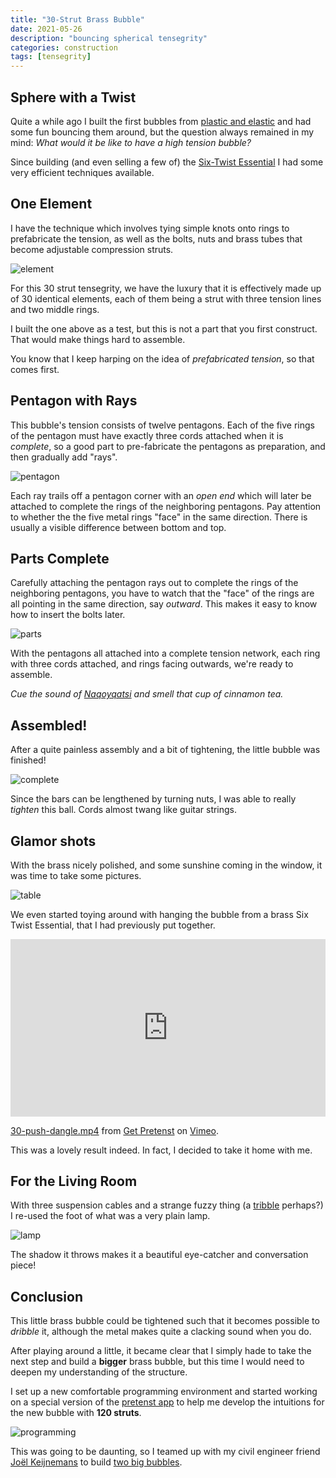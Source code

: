 ```yaml
---
title: "30-Strut Brass Bubble"
date: 2021-05-26
description: "bouncing spherical tensegrity"
categories: construction
tags: [tensegrity]
---
```


## Sphere with a Twist

Quite a while ago I built the first bubbles from [plastic and elastic](/construction/2020/07/27/elastic-bubble) and had some fun bouncing them around, but the question always remained in my mind: *What would it be like to have a high tension bubble?*

Since building (and even selling a few of) the [Six-Twist Essential](/construction/2021/03/29/six-twist-essential) I had some very efficient techniques available.

## One Element

I have the technique which involves tying simple knots onto rings to prefabricate the tension, as well as the bolts, nuts and brass tubes that become adjustable compression struts.

![element](/images/2021-05/bubble-element.jpg)

For this 30 strut tensegrity, we have the luxury that it is effectively made up of 30 identical elements, each of them being a strut with three tension lines and two middle rings.

I built the one above as a test, but this is not a part that you first construct. That would make things hard to assemble.

You know that I keep harping on the idea of *prefabricated tension*, so that comes first.

## Pentagon with Rays

This bubble's tension consists of twelve pentagons. Each of the five rings of the pentagon must have exactly three cords attached when it is *complete*, so a good part to pre-fabricate the pentagons as preparation, and then gradually add "rays".

![pentagon](/images/2021-05/pentagon-tension.jpg)

Each ray trails off a pentagon corner with an *open end* which will later be attached to complete the rings of the neighboring pentagons. Pay attention to whether the the five metal rings "face" in the same direction. There is usually a visible difference between bottom and top.

## Parts Complete

Carefully attaching the pentagon rays out to complete the rings of the neighboring pentagons, you have to watch that the "face" of the rings are all pointing in the same direction, say *outward*.  This makes it easy to know how to insert the bolts later.

![parts](/images/2021-05/bubble-30-parts.jpg)

With the pentagons all attached into a complete tension network, each ring with three cords attached, and rings facing outwards, we're ready to assemble.

*Cue the sound of [Naqoyqatsi](https://en.wikipedia.org/wiki/Naqoyqatsi) and smell that cup of cinnamon tea.*

## Assembled!

After a quite painless assembly and a bit of tightening, the little bubble was finished!

![complete](/images/2021-05/bubble-30-complete.jpg)

Since the bars can be lengthened by turning nuts, I was able to really *tighten* this ball. Cords almost twang like guitar strings.

## Glamor shots

With the brass nicely polished, and some sunshine coming in the window, it was time to take some pictures.

![table](/images/2021-05/bubble-30-table.jpg)

We even started toying around with hanging the bubble from a brass Six Twist Essential, that I had previously put together.

<div style="padding:56.25% 0 0 0;position:relative;"><iframe src="https://player.vimeo.com/video/761800134?h=a1a5c29161&autoplay=1" style="position:absolute;top:0;left:0;width:100%;height:100%;" frameborder="0" allow="autoplay; fullscreen; picture-in-picture" allowfullscreen></iframe></div><script src="https://player.vimeo.com/api/player.js"></script>
<p><a href="https://vimeo.com/761800134">30-push-dangle.mp4</a> from <a href="https://vimeo.com/user187079381">Get Pretenst</a> on <a href="https://vimeo.com">Vimeo</a>.</p>

This was a lovely result indeed. In fact, I decided to take it home with me.

## For the Living Room

With three suspension cables and a strange fuzzy thing (a [tribble](https://youtu.be/Bprgl_4z6gY) perhaps?) I re-used the foot of what was a very plain lamp.

![lamp](/images/2021-05/bubble-30-lamp.jpg)

The shadow it throws makes it a beautiful eye-catcher and conversation piece!

## Conclusion

This little brass bubble could be tightened such that it becomes possible to *dribble* it, although the metal makes quite a clacking sound when you do.

After playing around a little, it became clear that I simply hade to take the next step and build a **bigger** brass bubble, but this time I would need to deepen my understanding of the structure.

I set up a new comfortable programming environment and started working on a special version of the [pretenst app](/app/) to help me develop the intuitions for the new bubble with **120 struts**.

![programming](/images/2021-05/programming-environment.jpg)

This was going to be daunting, so I teamed up with my civil engineer friend [Joël Keijnemans](https://www.linkedin.com/in/jo%C3%ABl-keijnemans-07235820/) to build [two big bubbles](/construction/2021/07/27/brass-bubble-120).